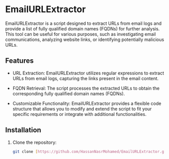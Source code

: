 # EmailURLExtractor
 EmailURLExtractor is a script designed to extract URLs from email logs and provide a list of fully qualified domain names (FQDNs) for further analysis. This tool can be useful for various purposes, such as investigating email communications, analyzing website links, or identifying potentially malicious URLs.
 
## Features

- URL Extraction: EmailURLExtractor utilizes regular expressions to extract URLs from email logs, capturing the links present in the email content.

- FQDN Retrieval: The script processes the extracted URLs to obtain the corresponding fully qualified domain names (FQDNs).

- Customizable Functionality: EmailURLExtractor provides a flexible code structure that allows you to modify and extend the script to fit your specific requirements or integrate with additional functionalities.

## Installation

1. Clone the repository:

   ```bash
   git clone [https://github.com/HassanNasrMohamed/EmailURLExtractor.git]
